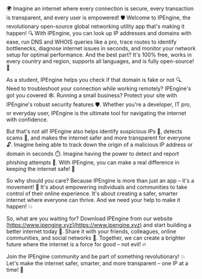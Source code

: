 🌍 Imagine an internet where every connection is secure, every transaction is transparent, and every user is empowered! 🛡️ Welcome to IPEngine, the revolutionary open-source global networking utility app that's making it happen! 🔍 With IPEngine, you can look up IP addresses and domains with ease, run DNS and WHOIS queries like a pro, trace routes to identify bottlenecks, diagnose internet issues in seconds, and monitor your network setup for optimal performance. And the best part? It's 100% free, works in every country and region, supports all languages, and is fully open-source! 📡

As a student, IPEngine helps you check if that domain is fake or not 🔍️. Need to troubleshoot your connection while working remotely? IPEngine's got you covered 🕸️. Running a small business? Protect your site with IPEngine's robust security features 🛡️. Whether you're a developer, IT pro, or everyday user, IPEngine is the ultimate tool for navigating the internet with confidence.

But that's not all! IPEngine also helps identify suspicious IPs 👀, detects scams 💸, and makes the internet safer and more transparent for everyone 🔓. Imagine being able to track down the origin of a malicious IP address or domain in seconds ⏱️. Imagine having the power to detect and report phishing attempts 🚫. With IPEngine, you can make a real difference in keeping the internet safe! 💪

So why should you care? Because IPEngine is more than just an app – it's a movement! 🚀 It's about empowering individuals and communities to take control of their online experience. It's about creating a safer, smarter internet where everyone can thrive. And we need your help to make it happen! 💥

So, what are you waiting for? Download IPEngine from our website [https://www.ipengine.xyz](https://www.ipengine.xyz) and start building a better internet today 🚀. Share it with your friends, colleagues, online communities, and social networks 📱. Together, we can create a brighter future where the internet is a force for good – not evil! 🔥

Join the IPEngine community and be part of something revolutionary! 💥 Let's make the internet safer, smarter, and more transparent – one IP at a time! 🔗